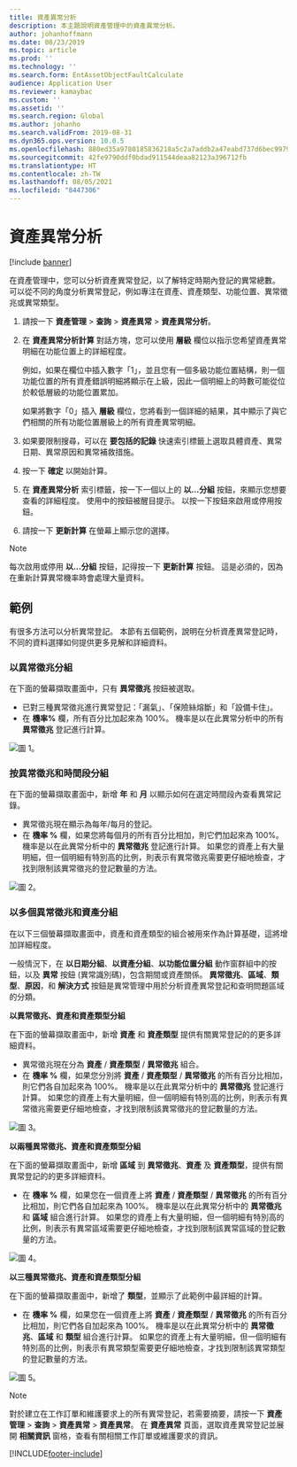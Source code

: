 ```yaml
---
title: 資產異常分析
description: 本主題說明資產管理中的資產異常分析。
author: johanhoffmann
ms.date: 08/23/2019
ms.topic: article
ms.prod: ''
ms.technology: ''
ms.search.form: EntAssetObjectFaultCalculate
audience: Application User
ms.reviewer: kamaybac
ms.custom: ''
ms.assetid: ''
ms.search.region: Global
ms.author: johanho
ms.search.validFrom: 2019-08-31
ms.dyn365.ops.version: 10.0.5
ms.openlocfilehash: 880ed35a9780185836218a5c2a7addb2a47eabd737d6bec99794ecb7a0959791
ms.sourcegitcommit: 42fe9790ddf0bdad911544deaa82123a396712fb
ms.translationtype: HT
ms.contentlocale: zh-TW
ms.lasthandoff: 08/05/2021
ms.locfileid: "8447306"
---
```

# <a name="asset-fault-analysis"></a>資產異常分析

[!include [banner](../../includes/banner.md)]

 

在資產管理中，您可以分析資產異常登記，以了解特定時期內登記的異常總數。 可以從不同的角度分析異常登記，例如專注在資產、資產類型、功能位置、異常徵兆或異常類型。

1. 請按一下 **資產管理** > **查詢** > **資產異常** > **資產異常分析**。

2. 在 **資產異常分析計算** 對話方塊，您可以使用 **層級** 欄位以指示您希望資產異常明細在功能位置上的詳細程度。 

    例如，如果在欄位中插入數字「1」，並且您有一個多級功能位置結構，則一個功能位置的所有資產錯誤明細將顯示在上級，因此一個明細上的時數可能從位於較低層級的功能位置累加。 
        
    如果將數字「0」插入 **層級** 欄位，您將看到一個詳細的結果，其中顯示了與它們相關的所有功能位置層級上的所有資產異常明細。

3. 如果要限制搜尋，可以在 **要包括的記錄** 快速索引標籤上選取具體資產、異常日期、異常原因和異常補救措施。

4. 按一下 **確定** 以開始計算。

5. 在 **資產異常分析** 索引標籤，按一下一個以上的 **以…分組** 按鈕，來顯示您想要查看的詳細程度。 使用中的按鈕被醒目提示。 以按一下按鈕來啟用或停用按鈕。

6. 請按一下 **更新計算** 在螢幕上顯示您的選擇。 

>[!NOTE]
>每次啟用或停用 **以…分組** 按鈕，記得按一下 **更新計算** 按鈕。 這是必須的，因為在重新計算異常機率時會處理大量資料。

## <a name="examples"></a>範例

有很多方法可以分析異常登記。 本節有五個範例，說明在分析資產異常登記時，不同的資料選擇如何提供更多見解和詳細資料。

### <a name="group-by-symptoms"></a>以異常徵兆分組

在下面的螢幕擷取畫面中，只有 **異常徵兆** 按鈕被選取。

- 已對三種異常徵兆進行異常登記：「漏氣」、「保險絲熔斷」和「設備卡住」。  
- 在 **機率%** 欄，所有百分比加起來為 100%。 機率是以在此異常分析中的所有 **異常徵兆** 登記進行計算。

![圖 1。](media/06-controlling-and-reporting.png)

### <a name="group-by-symptoms-and-time-period"></a>按異常徵兆和時間段分組

在下面的螢幕擷取畫面中，新增 **年** 和 **月** 以顯示如何在選定時間段內查看異常記錄。

- 異常徵兆現在顯示為每年/每月的登記。  
- 在 **機率 %** 欄，如果您將每個月的所有百分比相加，則它們加起來為 100%。 機率是以在此異常分析中的 **異常徵兆** 登記進行計算。 如果您的資產上有大量明細，但一個明細有特別高的比例，則表示有異常徵兆需要更仔細地檢查，才找到限制該異常徵兆的登記數量的方法。

![圖 2。](media/07-controlling-and-reporting.png)

### <a name="group-by-multiple-symptoms-and-assets"></a>以多個異常徵兆和資產分組

在以下三個螢幕擷取畫面中，資產和資產類型的組合被用來作為計算基礎，這將增加詳細程度。  

一般情況下，在 **以日期分組**、**以資產分組**、**以功能位置分組** 動作窗群組中的按鈕，以及 **異常** 按鈕 (異常識別碼)，包含期間或資產關係。 **異常徵兆**、**區域**、**類型**、**原因**，和 **解決方式** 按鈕是異常管理中用於分析資產異常登記和查明問題區域的分類。  

**以異常徵兆、資產和資產類型分組**

在下面的螢幕擷取畫面中，新增 **資產** 和 **資產類型** 提供有關異常登記的的更多詳細資料。

- 異常徵兆現在分為 **資產** / **資產類型** / **異常徵兆** 組合。  
- 在 **機率 %** 欄，如果您分別將 **資產** / **資產類型** / **異常徵兆** 的所有百分比相加，則它們各自加起來為 100%。 機率是以在此異常分析中的 **異常徵兆** 登記進行計算。 如果您的資產上有大量明細，但一個明細有特別高的比例，則表示有異常徵兆需要更仔細地檢查，才找到限制該異常徵兆的登記數量的方法。

![圖 3。](media/08-controlling-and-reporting.png)

**以兩種異常徵兆、資產和資產類型分組**

在下面的螢幕擷取畫面中，新增 **區域** 到 **異常徵兆**、**資產** 及 **資產類型**，提供有關異常登記的的更多詳細資料。

- 在 **機率 %** 欄，如果您在一個資產上將 **資產** / **資產類型** / **異常徵兆** 的所有百分比相加，則它們各自加起來為 100%。 機率是以在此異常分析中的 **異常徵兆** 和 **區域** 組合進行計算。 如果您的資產上有大量明細，但一個明細有特別高的比例，則表示有異常區域需要更仔細地檢查，才找到限制該異常區域的登記數量的方法。  

![圖 4。](media/09-controlling-and-reporting.png)

**以三種異常徵兆、資產和資產類型分組**

在下面的螢幕擷取畫面中，新增了 **類型**，並顯示了此範例中最詳細的計算。
 
- 在 **機率 %** 欄，如果您在一個資產上將 **資產** / **資產類型** / **異常徵兆** 的所有百分比相加，則它們各自加起來為 100%。 機率是以在此異常分析中的 **異常徵兆**、**區域** 和 **類型** 組合進行計算。 如果您的資產上有大量明細，但一個明細有特別高的比例，則表示有異常類型需要更仔細地檢查，才找到限制該異常類型的登記數量的方法。

![圖 5。](media/10-controlling-and-reporting.png)


>[!NOTE]
>對於建立在工作訂單和維護要求上的所有異常登記，若需要摘要，請按一下 **資產管理** > **查詢** > **資產異常** > **資產異常**。 在 **資產異常** 頁面，選取資產異常登記並展開 **相關資訊** 窗格，查看有關相關工作訂單或維護要求的資訊。



[!INCLUDE[footer-include](../../../includes/footer-banner.md)]